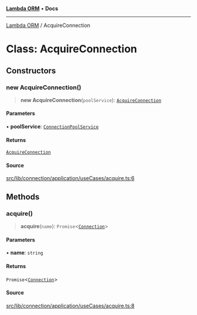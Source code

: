 [**Lambda ORM**](../README.md) • **Docs**

***

[Lambda ORM](../README.md) / AcquireConnection

# Class: AcquireConnection

## Constructors

### new AcquireConnection()

> **new AcquireConnection**(`poolService`): [`AcquireConnection`](AcquireConnection.md)

#### Parameters

• **poolService**: [`ConnectionPoolService`](ConnectionPoolService.md)

#### Returns

[`AcquireConnection`](AcquireConnection.md)

#### Source

[src/lib/connection/application/useCases/acquire.ts:6](https://github.com/lambda-orm/lambdaorm/blob/5e6305f9bd553e15fed66cee099164eb31ee9842/src/lib/connection/application/useCases/acquire.ts#L6)

## Methods

### acquire()

> **acquire**(`name`): `Promise`\<[`Connection`](../interfaces/Connection.md)\>

#### Parameters

• **name**: `string`

#### Returns

`Promise`\<[`Connection`](../interfaces/Connection.md)\>

#### Source

[src/lib/connection/application/useCases/acquire.ts:8](https://github.com/lambda-orm/lambdaorm/blob/5e6305f9bd553e15fed66cee099164eb31ee9842/src/lib/connection/application/useCases/acquire.ts#L8)
